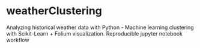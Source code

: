 # weatherClustering
Analyzing historical weather data with Python - Machine learning clustering with Scikit-Learn + Folium visualization. Reproducible jupyter notebook workflow

